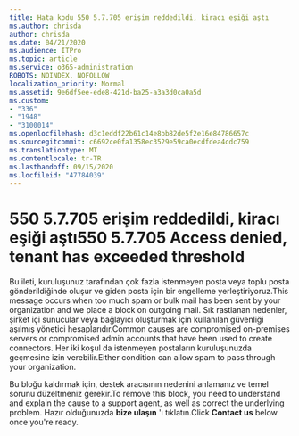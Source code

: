 ```yaml
---
title: Hata kodu 550 5.7.705 erişim reddedildi, kiracı eşiği aştı
ms.author: chrisda
author: chrisda
ms.date: 04/21/2020
ms.audience: ITPro
ms.topic: article
ms.service: o365-administration
ROBOTS: NOINDEX, NOFOLLOW
localization_priority: Normal
ms.assetid: 9e6df5ee-ede8-421d-ba25-a3a3d0ca0a5d
ms.custom:
- "336"
- "1948"
- "3100014"
ms.openlocfilehash: d3c1eddf22b61c14e8bb82de5f2e16e84786657c
ms.sourcegitcommit: c6692ce0fa1358ec3529e59ca0ecdfdea4cdc759
ms.translationtype: MT
ms.contentlocale: tr-TR
ms.lasthandoff: 09/15/2020
ms.locfileid: "47784039"
---
```

# <a name="550-57705-access-denied-tenant-has-exceeded-threshold"></a><span data-ttu-id="0eced-102">550 5.7.705 erişim reddedildi, kiracı eşiği aştı</span><span class="sxs-lookup"><span data-stu-id="0eced-102">550 5.7.705 Access denied, tenant has exceeded threshold</span></span>

<span data-ttu-id="0eced-103">Bu ileti, kuruluşunuz tarafından çok fazla istenmeyen posta veya toplu posta gönderildiğinde oluşur ve giden posta için bir engelleme yerleştiriyoruz.</span><span class="sxs-lookup"><span data-stu-id="0eced-103">This message occurs when too much spam or bulk mail has been sent by your organization and we place a block on outgoing mail.</span></span>
<span data-ttu-id="0eced-104">Sık rastlanan nedenler, şirket içi sunucular veya bağlayıcı oluşturmak için kullanılan güvenliği aşılmış yönetici hesaplarıdır.</span><span class="sxs-lookup"><span data-stu-id="0eced-104">Common causes are compromised on-premises servers or compromised admin accounts that have been used to create connectors.</span></span> <span data-ttu-id="0eced-105">Her iki koşul da istenmeyen postaların kuruluşunuzda geçmesine izin verebilir.</span><span class="sxs-lookup"><span data-stu-id="0eced-105">Either condition can allow spam to pass through your organization.</span></span>

<span data-ttu-id="0eced-106">Bu bloğu kaldırmak için, destek aracısının nedenini anlamanız ve temel sorunu düzeltmeniz gerekir.</span><span class="sxs-lookup"><span data-stu-id="0eced-106">To remove this block, you need to understand and explain the cause to a support agent, as well as correct the underlying problem.</span></span>
<span data-ttu-id="0eced-107">Hazır olduğunuzda **bize ulaşın** 'ı tıklatın.</span><span class="sxs-lookup"><span data-stu-id="0eced-107">Click **Contact us** below once you're ready.</span></span>
